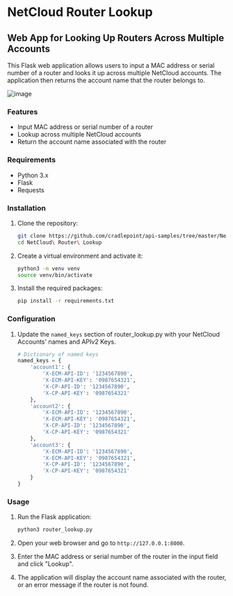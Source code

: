 # NetCloud Router Lookup

## Web App for Looking Up Routers Across Multiple Accounts

This Flask web application allows users to input a MAC address or serial number of a router and looks it up across multiple NetCloud accounts. The application then returns the account name that the router belongs to.

![image](https://github.com/user-attachments/assets/9e2c4b1c-ced1-4e58-bbdc-4cfe539858d7)


### Features

- Input MAC address or serial number of a router
- Lookup across multiple NetCloud accounts
- Return the account name associated with the router

### Requirements

- Python 3.x
- Flask
- Requests

### Installation

1. Clone the repository:
    ```bash
    git clone https://github.com/cradlepoint/api-samples/tree/master/NetCloud%20Router%20Lookup
    cd NetCloud\ Router\ Lookup
    ```

2. Create a virtual environment and activate it:
    ```bash
    python3 -m venv venv
    source venv/bin/activate
    ```

3. Install the required packages:
    ```bash
    pip install -r requirements.txt
    ```

### Configuration

1. Update the `named_keys` section of router_lookup.py with your NetCloud Accounts' names and APIv2 Keys.
    ```python
    # Dictionary of named keys
    named_keys = {
        'account1': {
            'X-ECM-API-ID': '1234567890',
            'X-ECM-API-KEY': '0987654321',
            'X-CP-API-ID': '1234567890',
            'X-CP-API-KEY': '0987654321'
        },
        'account2': {
            'X-ECM-API-ID': '1234567890',
            'X-ECM-API-KEY': '0987654321',
            'X-CP-API-ID': '1234567890',
            'X-CP-API-KEY': '0987654321'
        },
        'account3': {
            'X-ECM-API-ID': '1234567890',
            'X-ECM-API-KEY': '0987654321',
            'X-CP-API-ID': '1234567890',
            'X-CP-API-KEY': '0987654321'
        }
    }
    ```

### Usage

1. Run the Flask application:
    ```bash
    python3 router_lookup.py
    ```

2. Open your web browser and go to `http://127.0.0.1:8000`.

3. Enter the MAC address or serial number of the router in the input field and click "Lookup".

4. The application will display the account name associated with the router, or an error message if the router is not found.

